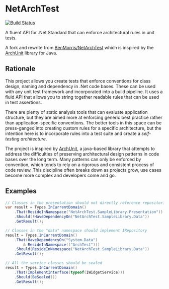# NetArchTest

[![Build Status](https://xiaoyvr.visualstudio.com/NArchUnit/_apis/build/status/NArchUnit-CI?branchName=master)](https://xiaoyvr.visualstudio.com/NArchUnit/_build/latest?definitionId=1?branchName=master)

A fluent API for .Net Standard that can enforce architectural rules in unit tests.

A fork and rewrite from [BenMorris/NetArchTest](https://github.com/BenMorris/NetArchTest) which is inspired by the [ArchUnit](https://www.archunit.org/) library for Java. 

## Rationale

This project allows you create tests that enforce conventions for class design, naming and dependency in .Net code bases. These can be used with any unit test framework and incorporated into a build pipeline. It uses a fluid API that allows you to string together readable rules that can be used in test assertions.

There are plenty of static analysis tools that can evaluate application structure, but they are aimed more at enforcing generic best practice rather than application-specific conventions. The better tools in this space can be press-ganged into creating custom rules for a specific architecture, but the intention here is to incorporate rules into a test suite and create a *self-testing architecture*.

The project is inspired by [ArchUnit](https://www.archunit.org/), a java-based library that attempts to address the difficulties of preserving architectural design patterns in code bases over the long term. Many patterns can only be enforced by convention, which tends to rely on a rigorous and consistent process of code review. This discipline often breaks down as projects grow, use cases become more complex and developers come and go.

## Examples

```cs
// Classes in the presentation should not directly reference repositories
var result = Types.InCurrentDomain()
    .That(ResideInNamespace("NetArchTest.SampleLibrary.Presentation"))
    .Should(!HaveDependencyOn("NetArchTest.SampleLibrary.Data"))
    .GetResult();

// Classes in the "data" namespace should implement IRepository
result = Types.InCurrentDomain()
    .That(HaveDependencyOn("System.Data")
        & ResideInNamespace(("ArchTest")))
    .Should(ResideInNamespace("NetArchTest.SampleLibrary.Data"))
    .GetResult();

// All the service classes should be sealed
result = Types.InCurrentDomain()
    .That(ImplementInterface(typeof(IWidgetService)))
    .Should(BeSealed())
    .GetResult();
```
